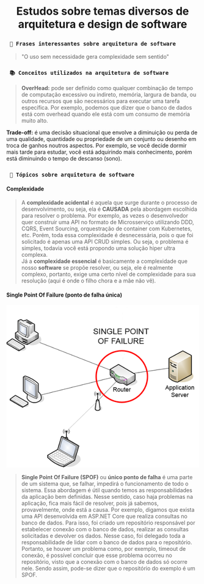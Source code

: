 <h1 align="center"><strong>Estudos sobre temas diversos de arquitetura e design de software</strong></h1>

### ` 📖 Frases interessantes sobre arquitetura de software`
> "O uso sem necessidade gera complexidade sem sentido"

### ` 📚 Conceitos utilizados na arquitetura de software`
> <strong>OverHead:</strong> pode ser definido como qualquer combinação de tempo de computação excessivo ou indireto, memória, largura de banda, ou outros recursos que são necessários para executar uma tarefa específica. Por exemplo, podemos que dizer que o banco de dados está com overhead quando ele está com um consumo de memória muito alto. <br />

<strong>Trade-off:</strong> é uma decisão situacional que envolve a diminuição ou perda de uma qualidade, quantidade ou propriedade de um conjunto ou desenho em troca de ganhos noutros aspectos. Por exemplo, se você decide dormir mais tarde para estudar, você está adquirindo mais conhecimento, porém está diminuindo o tempo de descanso (sono).

### ` 📜 Tópicos sobre arquitetura de software`

#### Complexidade
> A <strong>complexidade acidental</strong> é aquela que surge durante o processo de desenvolvimento, ou seja, ela é <strong>CAUSADA</strong> pela abordagem escolhida para resolver o problema. Por exemplo, as vezes o desenvolvedor quer construir uma API no formato de Microsserviço utilizando DDD, CQRS, Event Sourcing, orquestração de container com Kubernetes, etc. Porém, toda essa complexidade é desnecessária, pois o que foi solicitado é apenas uma API CRUD simples. Ou seja, o problema é simples, todavia você está propondo uma solução hiper ultra complexa. <br />
Já a <strong>complexidade essencial</strong> é basicamente a complexidade que nosso <strong>software</strong> se propõe resolver, ou seja, ele é realmente complexo, portanto, exige uma certo nível de complexidade para sua resolução (aqui é onde o filho chora e a mãe não vê).

#### Single Point Of Failure (ponto de falha única)
<p align="center">
    <img src="/img/spof.png" alt="Single Point Of Failure" title="Single Point Of Failure">
</p> 

> <strong>Single Point Of Failure (SPOF)</strong> ou <strong>único ponto de falha</strong> é uma parte de um sistema que, se falhar, impedirá o funcionamento de todo o sistema. Essa abordagem é útil quando temos as responsabilidades da aplicação bem definidas. Nesse sentido, caso haja problemas na aplicação, fica mais fácil de resolver, pois já sabemos, provavelmente, onde está a causa. Por exemplo, digamos que exista uma API desenvolvida em ASP.NET Core que realiza consultas no banco de dados. Para isso, foi criado um repositório responsável por estabelecer conexão com o banco de dados, realizar as consultas solicitadas e devolver os dados. Nesse caso, foi delegado toda a responsabilidade de lidar com o banco de dados para o repositório. Portanto, se houver um problema como, por exemplo, timeout de conexão, é possível concluir que esse problema ocorreu no repositório, visto que a conexão com o banco de dados só ocorre nele. Sendo assim, pode-se dizer que o repositório do exemplo é um SPOF.
